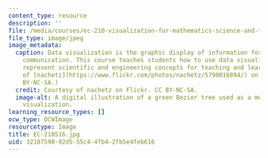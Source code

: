 ```yaml
---
content_type: resource
description: ''
file: /media/courses/ec-210-visualization-for-mathematics-science-and-technology-education-spring-2016/3218759092d555c44fb42fb5e4feb616_EC-210S16.jpg
file_type: image/jpeg
image_metadata:
  caption: Data visualization is the graphic display of information for analysis and
    communication. This course teaches students how to use data visualization to effectively
    represent scientific and engineering concepts for teaching and learning. (Courtesy
    of [nachetz](https://www.flickr.com/photos/nachetz/5790016894/) on Flickr. CC
    BY-NC-SA.)
  credit: Courtesy of nachetz on Flickr. CC BY-NC-SA.
  image-alt: A digital illustration of a green Bezier tree used as a method of data
    visualization.
learning_resource_types: []
ocw_type: OCWImage
resourcetype: Image
title: EC-210S16.jpg
uid: 32187590-92d5-55c4-4fb4-2fb5e4feb616
---
```

